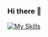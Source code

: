 ### Hi there 👋

<!--


- 🔭 I’m currently working on Full Stack MERN projects
- 🌱 I’m currently learning about React Native
- 👯 I’m looking to collaborate on MERN stack related projects
- 😄 Pronouns: He/His
- ⚡ Fun fact: ...
-->

  [![My Skills](https://skillicons.dev/icons?i=react,next,js,ts,nodejs,mongodb,c,cpp,py,java,git,vscode,html,css,vercel,php,postman,powershell,netlify,mysql,linux,github,express,bootstrap,materialui)](https://skillicons.dev)  
